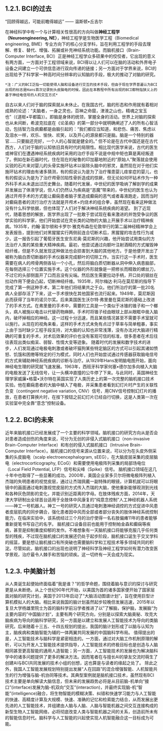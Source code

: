 ## 1.2.1. BCI的过去

“回顾得越远，可能前瞻得越远” —— 温斯顿•丘吉尔

在神经科学中有一个与计算相关性很高的方向叫做**神经工程学（Neuroengineering, NE）**，神经工程学是生物医学工程（Biomedical engineering, BME）专业方向下的核心分支学科，旨在利用工程学的手段去理解、修复、替代、增强、拓展或补充神经系统功能。而脑机接口（Brain-Computer Interface, BCI）正是神经工程学众多硕果中的佼佼者，它出现的意义有两方面，一方面对于工程领域来说，BCI得以让人们可以在脑的活动和外界电子设备之间建立一个可供信息进行双向传递的链接；另一方面对于学界来说，BCI的出现给予了科学家一种高时间分辨率的认知脑的手段，极大的推动了对脑的研究。

```ad-tip
*注：广义的BCI泛指一切能使得人脑和设备进行交互的技术手段，但由于现在学界普遍认为BCI出现的标志是Hans首次记录到头皮脑电的时候，因此在本教程中所有出现的BCI都特指狭义上的基于神经电信号的人机交互方式*
```

自古以来人们对于脑的探索就从未休止。在我国古代，脑的形态和作用就有着相对成熟的论述：“夫脑者，一身之灵也，百神之命窟，津液之山也，精魂之宝玉也”（《道枢•平都篇》）。即脑是身体的统领，掌握全身的活动。世界上对脑的探索也从未间断，希波克拉底在《论圣病》的第一部分中就明确阐述了人的所有心智活动，包括智力及疯癫都是由脑引起的：“我们都应当知道，和悲伤、痛苦、焦虑以及泪水一样，欢乐、愉快、欢笑，以及开心的源泉都只是脑。脑是一个特别的器官……只要脑还完好，一个人的心智就是健全的。”
但不论是在古代中国还是在古代西方，人们对于脑的认知依旧具有时代的局限性。相比现代医学来说，古代的医生或神官们在遭遇神经系统疾病时采用的治疗手段不说是中规中矩也算是离经叛道了。例如在新石器时代，住在现在的秘鲁的印加墓地附近的“原始人”聚落就会使用尖锐的石片来对婴儿的头骨实施环钻术以驱除头脑中的邪灵，虽然现在对于他们实施环钻术的理由有诸多猜测，有的假说认为是为了治疗罹患婴儿痉挛症的婴儿，也有的假说认为是为了治疗颅骨凹陷性骨折造成的惊厥，但无论如何环钻术作为一种外科手术从未退出过历史舞台。随着时代发展，中世纪的医学吸纳了解剖学的成果并发展出了体液学说，但人们仍然认为疾病是“恶魔”带来的，中世纪的医生也认为通过开颅手术的方式能让癫痫患者脑子里造成癫痫的恶气或者毒液跑走，因而当时对癫痫患者的流行治疗方法就是开颅术+灼烧术的组合拳，虽然现在看来这种做法没有什么科学依据，但也体现了人们对于解决神经系统疾病的渴望。
到了近现代，随着思想的解放，医学界出现了一批敢于尝试现在看来激进的并饱受争议的医学实验的科学家，他们开始尝试在灵长类的动物的大脑上开展手术以治疗精神疾病。1935年，约翰·富尔顿和卡罗尔·雅克布森在伦敦举行的第二届神经精神学会上发表报告，提到他们对黑猩猩实行两侧前连合切断术后，黑猩猩的攻击性行为减少。这一报告引起了葡萄牙医生安东尼奥·莫尼斯的兴趣，他开始尝试用类似的方法治疗人类的某些重大精神疾病。最初，他尝试通过向额叶注射酒精的方式摧毁神经纤维，但是不久就发现这种做法也会损害到大脑的其他地方。于是他便开发出了被称为脑白质切断器的手术仪器来完成额叶的切除工作。当实行这一手术时，医生需要在病人的颅骨两侧各钻一个小孔，然后将脑白质切断器从洞中伸入病患脑部，在每侧选择三个位置实施手术。这个仪器的外形就像是一把修长而精致的螺丝刀，不过它的头部侧面开了口而且没有尖端。然后医生需要拉动手柄，开口处的钢丝在拉动作用下便会凸起，切断神经纤维。1935年，阿尔梅达·利马在莫尼斯的指导下完成了第一例这种手术，第二年他们将结果共之于众。他们所治疗的第一批20名病人全部存活了下来，这一手术很快在其他国家也流行起来。1949年，莫尼斯因此而获得了当年的诺贝尔奖。后来美国医生沃尔特·弗里曼在莫尼斯的基础上改进了的手术方式。在弗里曼的手术中，需要的工具是一个类似于冰锥的锥子和一个榔头，病人被施以电击以代替药物麻醉。手术时将锥子经由眼球上部从眼眶中凿入脑内，破坏掉相应的神经。这一过程十分迅速，而且某些情况甚至不需要手术室就可以施行。从现在的视角来看，这样的手术方式未免有点过于草率与简单粗暴，事实上由于当时缺少工程手段支持，对大脑的认知也非常浅薄，没有办法对大脑进行精确的可重复的手术，对术后效果的评价也没有客观可信的标准，很多患者在术后往往表现出类似痴呆、弱智、性情大变等迹象。
随着时代的发展和数字技术的进步，人们发现通过电极电刺激或者破坏猫狗某些特定脑区的方式可以引起其诸如愤怒、饥饿和困倦等特定的行为模式，同时人们也开始尝试通过传感器获取脑电信号的方式来辅助神经系统疾病的诊断与治疗。从1929年Hans发明脑电图开始，面向神经电生理的研究就飞速发展。1963年，西班牙科学家何塞•德尔加多向植入大脑的电极发送了无线信号，让一头横冲直撞的公牛停了下来。与此同时，英国神经生理学家威廉•格雷•沃尔特在英国实现了人类历史上的第一次完整的脑机接口技术实验。他在癫痫患者的大脑中植入了电极，并采集患者看到幻灯片时产生的关联性负变（contingent negative variation, CNV）信号，用CNV信号控制幻灯片的播放，在患者打算换片时，在按下按钮之前幻灯片已经自行切换，这是人类第一次在实验室中完全靠“意念”控制设备。
## 1.2.2. BCI的未来
近年来脑机接口已经发展成了一个主要的科学领域。脑机接口的研究方向从是否会对患者造成创伤的角度来说，可分为无创的非侵入式脑机接口（non-invasive Brain-Computer Interface）和有创的侵入式脑机接口（Intrusive Brain-Computer Interface）。脑机接口的信号来源从位置来说，可以分为在头皮外侧采集的头皮脑电（scalp electroencephalogram, sEEG），在大脑皮层采集的皮层脑电（electrocorticography, ECoG）和需要使用电极阵列采集的局部场电位（Local Field Potential, LFP）信号和尖峰（Spike）信号。
脑机接口领域在这几十年中也取得了一些显著的成功。2000年，美国企业家多贝尔将微电极阵列植入杰瑞的失明患者的视觉皮层，通过让杰瑞佩戴一副特殊的眼镜，计算机就可以将眼镜中的画面通过电刺激视觉皮层的方式传入杰瑞的大脑，使他重新能够观测到光线和各种灰色阴影的变化，并能识别近距离的字母。在肢体残疾方面，2014年，天津大学研制出全球首台适用于全肢体中风康复的“纯意念控制”人工神经机器人系统——神工一号机器人。神工一号的研究人员通过电刺激神经调控的方式促进中风患者皮层肌肉的同步耦合，强化患者因中风而全部或者部分丧失的肢体神经系统控制能力，在临床实验中，该系统经过三个月的治疗使得一名右肢偏瘫11年的患者能够重新提笔书写自己的名字。
脑机接口设备目前也能用于控制帕金森和癫痫等疾病，甚至是抑制重度抑郁的发作。不难想象有一天脑机接口将能够克服几乎任何类型的残疾，不过现在脑机接口的发展还仍处于起步阶段，脑机接口诞生于交叉学科的摇篮，要是想让脑机接口有所突破也需要脑科学和工程技术等多领域共同的积淀。尽管如此，脑机接口的出现也说明了神经科学及神经工程学如何有潜力改变医学景观，治疗最令人棘手和苦恼的顽疾。这一切终有一天会成为现实。
## 1.2.3. 中美脑计划
从人类诞生起便始终面临着“我是谁？”的哲学命题，围绕着脑与意识的探讨与研究更是从未断绝。从上个世纪90年代开始，以美国为首的诸多国家便开始了国家层面对脑的研究计划，美国于2013年启动了“大脑活动图谱计划”，旨在使用巨型计算机模拟人的大脑。相比来说我国的脑计划虽然起步较晚但发展迅速，2015年以复旦大学杨雄里院士为首的脑科学前沿学者推进了以”了解脑，保护脑，发展脑“为主要内容的”中国脑计划“，主要有两个研究方向，分别是以探索大脑奥秘、攻克大脑疾病为导向的脑科学研究，另一方面是以建立和发展人工智能技术为导向的类脑研究。后来随着十三五、十四五规划的提出，我国的脑计划形成了以脑与认知为主，脑疾病和类脑智能为辅的一体两翼共同发展的中国脑科学布局。
值得提出的是，人工智能技术与脑科学是紧密相连的。一方面，通过对大脑工作机制原理的解析，可以为开发人工智能技术提供指导，人工智能技术的终极目标也是创造与人脑相同甚至更高智能的通用人造智能；另一方面，人工智能技术的发展也为解决脑科学中的诸多问题提供了更多的解决方法。因而笔者在与擅长AI的挚友交流时萌生了创建AI与BCI共同发展的技术小组的创想，这也算是与读者的缘起之处了。
除此之外，我国人工智能发展规划特别提出发展“人在回路”的混合增强智能、人机智能共生的行为增强与脑-机协同等技术。其典型案例就是脑机接口技术，虽然现有BCI技术主要是单向解读大脑信息，但未来的发展趋势必将是从目前脑-机单向“接口”(interface)发展为脑-机双向“交互”(interaction)，并最终实现脑-机“智能”(intelligence)融合，将生物智能的模糊决策、纠错和快速学习能力与人工智能的快速、高精度计算及大规模、快速、准确的记忆和检索能力结合，从而发展出更先进的人工智能技术，并组建由人脑与人脑、人脑与智能机器之间交互连接构成的新型生物人工智能网络，必将彻底改变人类与智能机器之间的关系，创造前所未有的智能信息时代。脑科学与人工智能的兴起使实现人机智能融合这一目标成为可能。